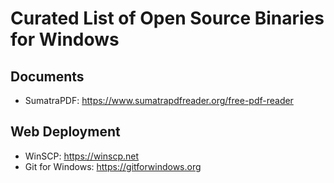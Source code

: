 # Curated List of Open Source Binaries for Windows


## Documents
- SumatraPDF: https://www.sumatrapdfreader.org/free-pdf-reader

## Web Deployment
- WinSCP: https://winscp.net
- Git for Windows: https://gitforwindows.org
